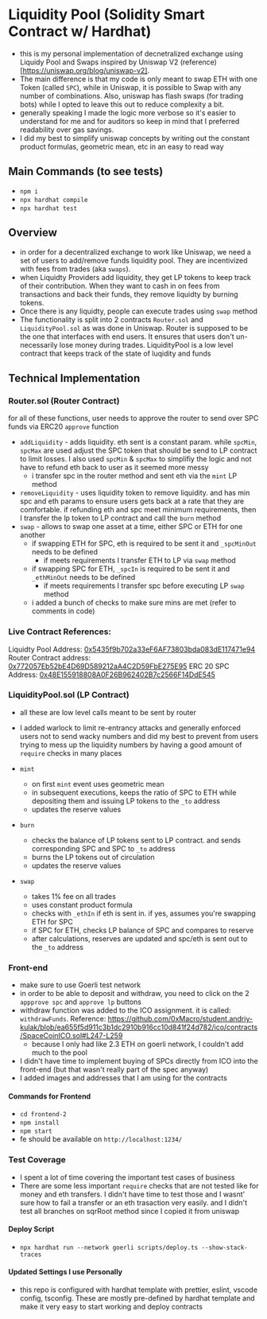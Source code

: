 # Liquidity Pool (Solidity Smart Contract w/ Hardhat)

- this is my personal implementation of decnetralized exchange using Liquidy Pool and Swaps inspired by Uniswap V2 (reference)[https://uniswap.org/blog/uniswap-v2].
- The main difference is that my code is only meant to swap ETH with one Token (called `SPC`), while in Uniswap, it is possible to Swap with any number of combinations. Also, uniswap has flash swaps (for trading bots) while I opted to leave this out to reduce complexity a bit.
- generally speaking I made the logic more verbose so it's easier to understand for me and for auditors so keep in mind that I preferred readability over gas savings.
- I did my best to simplify uniswap concepts by writing out the constant product formulas, geometric mean, etc in an easy to read way

## Main Commands (to see tests)

- `npm i`
- `npx hardhat compile`
- `npx hardhat test`

## Overview

- in order for a decentralized exchange to work like Uniswap, we need a set of users to add/remove funds liquidity pool. They are incentivized with fees from trades (aka `swaps`).
- when Liquidty Providers add liquidity, they get LP tokens to keep track of their contribution. When they want to cash in on fees from transactions and back their funds, they remove liquidty by burning tokens.
- Once there is any liquidty, people can execute trades using `swap` method
- The functionality is split into 2 contracts `Router.sol` and `LiquidityPool.sol` as was done in Uniswap. Router is supposed to be the one that interfaces with end users. It ensures that users don't un-necessarily lose money during trades. LiquidityPool is a low level contract that keeps track of the state of luqidity and funds

## Technical Implementation

### Router.sol (Router Contract)

for all of these functions, user needs to approve the router to send over SPC funds via ERC20 `approve` function

- `addLiquidity` - adds liquidity. eth sent is a constant param. while `spcMin`, `spcMax` are used adjust the SPC token that should be send to LP contract to limit losses. I also used `spcMin` & `spcMax` to simplifiy the logic and not have to refund eth back to user as it seemed more messy
  - i transfer spc in the router method and sent eth via the `mint` LP method
- `removeLiquidity` - uses liquidity token to remove liquidity. and has min spc and eth params to ensure users gets back at a rate that they are comfortable. if refunding eth and spc meet minimum requirements, then I transfer the lp token to LP contract and call the `burn` method
- `swap` - allows to swap one asset at a time, either SPC or ETH for one another
  - if swapping ETH for SPC, eth is required to be sent it and `_spcMinOut` needs to be defined
    - if meets requirements I transfer ETH to LP via `swap` method
  - if swapping SPC for ETH, `_spcIn` is required to be sent it and `_ethMinOut` needs to be defined
    - if meets requirements I transfer spc before executing LP `swap` method
  - i added a bunch of checks to make sure mins are met (refer to comments in code)

### Live Contract References:

Liquidty Pool Address: [0x5435f9b702a33eF6AF73803bda083dE117471e94](https://goerli.etherscan.io/address/0x5435f9b702a33eF6AF73803bda083dE117471e94)
Router Contract address: [0x772057Eb52bE4D69D589212aA4C2D59FbE275E95](https://goerli.etherscan.io/address/0x772057Eb52bE4D69D589212aA4C2D59FbE275E95)
ERC 20 SPC Address: [0x48E155918808A0F26B962402B7c2566F14DdE545](https://goerli.etherscan.io/address/0x48E155918808A0F26B962402B7c2566F14DdE545)

### LiquidityPool.sol (LP Contract)

- all these are low level calls meant to be sent by router
- I added warlock to limit re-entrancy attacks and generally enforced users not to send wacky numbers and did my best to prevent from users trying to mess up the liquidity numbers by having a good amount of `require` checks in many places

- `mint`
  - on first `mint` event uses geometric mean
  - in subsequent executions, keeps the ratio of SPC to ETH while depositing them and issuing LP tokens to the `_to` address
  - updates the reserve values
- `burn`
  - checks the balance of LP tokens sent to LP contract. and sends corresponding SPC and SPC to `_to` address
  - burns the LP tokens out of circulation
  - updates the reserve values
- `swap`
  - takes 1% fee on all trades
  - uses constant product formula
  - checks with `_ethIn` if eth is sent in. if yes, assumes you're swapping ETH for SPC
  - if SPC for ETH, checks LP balance of SPC and compares to reserve
  - after calculations, reserves are updated and spc/eth is sent out to the `_to` address

### Front-end

- make sure to use Goerli test network
- in order to be able to deposit and withdraw, you need to click on the 2 `appprove spc` and `approve lp` buttons
- withdraw function was added to the ICO assignment. it is called: `withdrawFunds`. Reference: https://github.com/0xMacro/student.andriy-kulak/blob/ea655f5d911c3b1dc2910b916cc10d841f24d782/ico/contracts/SpaceCoinICO.sol#L247-L259
  - because I only had like 2.3 ETH on goerli network, I couldn't add much to the pool
- I didn't have time to implement buying of SPCs directly from ICO into the front-end (but that wasn't really part of the spec anyway)
- I added images and addresses that I am using for the contracts

#### Commands for Frontend

- `cd frontend-2`
- `npm install`
- `npm start`
- fe should be available on `http://localhost:1234/`

### Test Coverage

- I spent a lot of time covering the important test cases of business
- There are some less important `require` checks that are not tested like for money and eth transfers. I didn't have time to test those and I wasnt' sure how to fail a transfer or an eth trasaction very easily. and I didn't test all branches on sqrRoot method since I copied it from uniswap

#### Deploy Script

- `npx hardhat run --network goerli scripts/deploy.ts --show-stack-traces`

#### Updated Settings I use Personally

- this repo is configured with hardhat template with prettier, eslint, vscode config, tsconfig. These are mostly pre-defined by hardhat template and make it very easy to start working and deploy contracts
